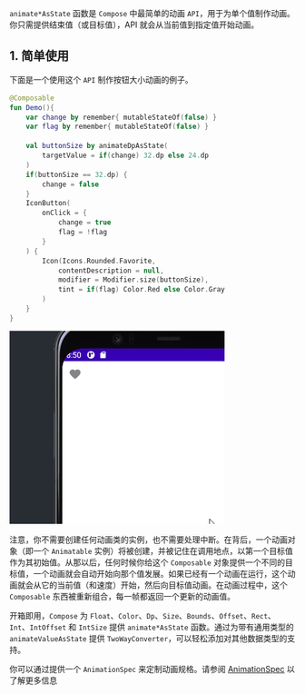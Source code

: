 `animate*AsState` 函数是 `Compose` 中最简单的动画 `API`，用于为单个值制作动画。你只需提供结束值（或目标值），API 就会从当前值到指定值开始动画。


## 1. 简单使用

下面是一个使用这个 `API` 制作按钮大小动画的例子。

``` kotlin
@Composable
fun Demo(){
    var change by remember{ mutableStateOf(false) }
    var flag by remember{ mutableStateOf(false) }

    val buttonSize by animateDpAsState(
        targetValue = if(change) 32.dp else 24.dp
    )
    if(buttonSize == 32.dp) {
        change = false
    }
    IconButton(
        onClick = {
            change = true
            flag = !flag
        }
    ) {
        Icon(Icons.Rounded.Favorite,
            contentDescription = null,
            modifier = Modifier.size(buttonSize),
            tint = if(flag) Color.Red else Color.Gray
        )
    }
}
```

![](../assets/animation/animatestate/demo.gif)

注意，你不需要创建任何动画类的实例，也不需要处理中断。在背后，一个动画对象（即一个 `Animatable` 实例）将被创建，并被记住在调用地点，以第一个目标值作为其初始值。从那以后，任何时候你给这个 `Composable` 对象提供一个不同的目标值，一个动画就会自动开始向那个值发展。如果已经有一个动画在运行，这个动画就会从它的当前值（和速度）开始，然后向目标值动画。在动画过程中，这个 `Composable` 东西被重新组合，每一帧都返回一个更新的动画值。

开箱即用，`Compose` 为 `Float`、`Color`、`Dp`、`Size`、`Bounds`、`Offset`、`Rect`、`Int`、`IntOffset` 和 `IntSize` 提供 `animate*AsState` 函数。通过为带有通用类型的 `animateValueAsState` 提供 `TwoWayConverter`，可以轻松添加对其他数据类型的支持。

你可以通过提供一个 `AnimationSpec` 来定制动画规格。请参阅 [AnimationSpec]() 以了解更多信息

